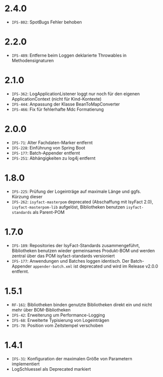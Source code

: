 # 2.4.0
- `IFS-802`: SpotBugs Fehler behoben

# 2.2.0
- `IFS-489`: Entferne beim Loggen deklarierte Throwables in Methodensignaturen

# 2.1.0
- `IFS-362`: LogApplicationListener loggt nur noch für den eigenen ApplicationContext (nicht für Kind-Kontexte)
- `IFS-444`: Anpassung der Klasse BeanToMapConverter
- `IFS-466`: Fix für fehlerhafte Mdc Formatierung

# 2.0.0
- `IFS-71`: Alter Fachdaten-Marker entfernt
- `IFS-228`: Einführung von Spring Boot
- `IFS-177`: Batch-Appender entfernt
- `IFS-251`: Abhängigkeiten zu log4j entfernt

# 1.8.0
- `IFS-225`: Prüfung der Logeinträge auf maximale Länge und ggfs. Kürzung dieser
- `IFS-262`: `isyfact-masterpom` deprecated (Abschaffung mit IsyFact 2.0), `isyfact-masterpom-lib` aufgelöst, Bibliotheken benutzen `isyfact-standards` als Parent-POM

# 1.7.0
- `IFS-189`: Repositories der IsyFact-Standards zusammengeführt, Bibliotheken benutzen wieder gemeinsames Produkt-BOM und werden zentral über das POM isyfact-standards versioniert
- `IFS-177`: Anwendungen und Batches loggen identisch. Der Batch-Appender `appender-batch.xml` ist deprecated und wird im Release v2.0.0 entfernt.

# 1.5.1
- `RF-161`: Bibliotheken binden genutzte Bibliotheken direkt ein und nicht mehr über BOM-Bibliotheken
- `IFS-42`: Erweiterung um Performance-Logging
- `IFS-68`: Erweiterte Typisierung von Logeinträgen
- `IFS-70`: Position vom Zeitstempel verschoben

# 1.4.1
- `IFS-31`: Konfiguration der maximalen Größe von Parametern implementiert
- LogSchluessel als Deprecated markiert
